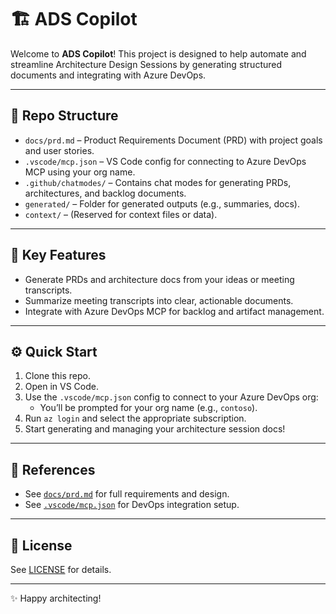 # 🏗️ ADS Copilot

Welcome to **ADS Copilot**! This project is designed to help automate and streamline Architecture Design Sessions by generating structured documents and integrating with Azure DevOps.

---

## 📁 Repo Structure

- `docs/prd.md` – Product Requirements Document (PRD) with project goals and user stories.
- `.vscode/mcp.json` – VS Code config for connecting to Azure DevOps MCP using your org name.
- `.github/chatmodes/` – Contains chat modes for generating PRDs, architectures, and backlog documents.
- `generated/` – Folder for generated outputs (e.g., summaries, docs).
- `context/` – (Reserved for context files or data).

---

## 🚀 Key Features

- Generate PRDs and architecture docs from your ideas or meeting transcripts.
- Summarize meeting transcripts into clear, actionable documents.
- Integrate with Azure DevOps MCP for backlog and artifact management.

---

## ⚙️ Quick Start

1. Clone this repo.
2. Open in VS Code.
3. Use the `.vscode/mcp.json` config to connect to your Azure DevOps org:
   - You’ll be prompted for your org name (e.g., `contoso`).
4. Run `az login` and select the appropriate subscription.
5. Start generating and managing your architecture session docs!

---

## 📄 References

- See [`docs/prd.md`](docs/prd.md) for full requirements and design.
- See [`.vscode/mcp.json`](.vscode/mcp.json) for DevOps integration setup.

---

## 📝 License

See [LICENSE](LICENSE) for details.

---

✨ Happy architecting!